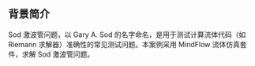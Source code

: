 ## 背景简介
Sod 激波管问题，以 Gary A. Sod 的名字命名，是用于测试计算流体代码（如 Riemann 求解器）准确性的常见测试问题。本案例采用 MindFlow 流体仿真套件，求解 Sod 激波管问题。

